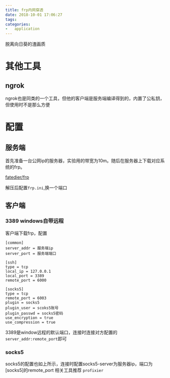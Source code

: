 ```yaml
---
title: frp内网穿透
date: 2018-10-01 17:06:27
tags:
categories:
-   application
---
```


脱离向日葵的渣画质
<!--more-->

# 其他工具
## ngrok
ngrok也是同类的一个工具，但他的客户端是服务端编译得到的，内置了公私钥，但使用时不是那么方便

# 配置
## 服务端
首先准备一台公网ip的服务器，实验用的带宽为10m。随后在服务器上下载对应系统的frp。

[fatedier/frp](https://github.com/fatedier/frp/releases)

解压后配置`frp.ini`,换一个端口

## 客户端
### 3389 windows自带远程 
客户端下载frp，配置
```
[common]
server_addr = 服务端ip
server_port = 服务端端口

[ssh]
type = tcp
local_ip = 127.0.0.1
local_port = 3389
remote_port = 6000

[socks5]
type = tcp
remote_port = 6003
plugin = socks5
plugin_user = scoks5账号        
plugin_passwd = socks5密码
use_encryption = true
use_compression = true

```
3389是window远程的默认端口，连接时连接对方配置的 `server_addr:remote_port`即可

### socks5
socks5的配置也如上所示，连接时配置socks5-server为服务器ip，端口为[socks5]的remote_port
相关工具推荐 `profixier`
